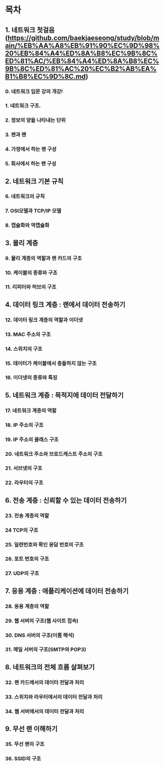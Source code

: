 # 목차
## 1. 네트워크 첫걸음(https://github.com/baekjaeseong/study/blob/main/%EB%AA%A8%EB%91%90%EC%9D%98%20%EB%84%A4%ED%8A%B8%EC%9B%8C%ED%81%AC/%EB%84%A4%ED%8A%B8%EC%9B%8C%ED%81%AC%20%EC%B2%AB%EA%B1%B8%EC%9D%8C.md)
### 0. 네트워크 입문 강의 개강!
### 1. 네트워크 구조.
### 2. 정보의 양을 나타내는 단위
### 3. 랜과 왠
### 4. 가정에서 하는 랜 구성
### 5. 회사에서 하는 랜 구성
## 2. 네트워크 기본 규칙
### 6. 네트워크의 규칙
### 7. OSI모델과 TCP/IP 모델
### 8. 캡슐화와 역캡슐화
## 3. 물리 계층
### 9. 물리 계층의 역할과 랜 카드의 구조
### 10. 케이블의 종류와 구조
### 11. 리피터와 허브의 구조
## 4. 데이터 링크 계층 : 랜에서 데이터 전송하기
### 12. 데이터 링크 계층의 역할과 이더넷
### 13. MAC 주소의 구조
### 14. 스위치의 구조
### 15. 데이터가 케이블에서 충돌하지 않는 구조
### 16. 이더넷의 종류와 특징
## 5. 네트워크 계층 : 목적지에 데이터 전달하기
### 17. 네트워크 계층의 역할
### 18. IP 주소의 구조
### 19. IP 주소의 클래스 구조
### 20. 네트워크 주소와 브로드캐스트 주소의 구조
### 21. 서브넷의 구조
### 22. 라우터의 구조
## 6. 전송 계층 : 신뢰할 수 있는 데이터 전송하기
### 23. 전송 계층의 역할
### 24 TCP의 구조
### 25. 일련번호와 확인 응답 번호의 구조
### 26. 포트 번호의 구조
### 27. UDP의 구조
## 7. 응용 계층 : 애플리케이션에 데이터 전송하기
### 28. 응용 계층의 역할
### 29. 웹 서버의 구조(웹 사이트 접속)
### 30. DNS 서버의 구조(이름 해석)
### 31. 메일 서버의 구조(SMTP와 POP3)
## 8. 네트워크의 전체 흐름 살펴보기
### 32. 랜 카드에서의 데이터 전달과 처리
### 33. 스위치와 라우터에서의 데이터 전달과 처리
### 34. 웹 서버에서의 데이터 전달과 처리
## 9. 무선 랜 이해하기
### 35. 무선 랜의 구조
### 36. SSID의 구조
